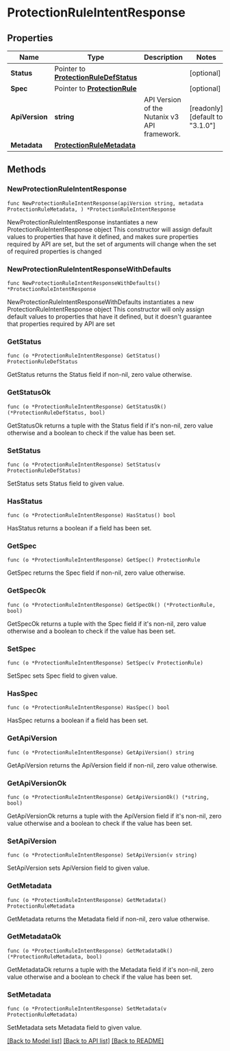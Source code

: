 # ProtectionRuleIntentResponse

## Properties

Name | Type | Description | Notes
------------ | ------------- | ------------- | -------------
**Status** | Pointer to [**ProtectionRuleDefStatus**](ProtectionRuleDefStatus.md) |  | [optional] 
**Spec** | Pointer to [**ProtectionRule**](ProtectionRule.md) |  | [optional] 
**ApiVersion** | **string** | API Version of the Nutanix v3 API framework. | [readonly] [default to "3.1.0"]
**Metadata** | [**ProtectionRuleMetadata**](ProtectionRuleMetadata.md) |  | 

## Methods

### NewProtectionRuleIntentResponse

`func NewProtectionRuleIntentResponse(apiVersion string, metadata ProtectionRuleMetadata, ) *ProtectionRuleIntentResponse`

NewProtectionRuleIntentResponse instantiates a new ProtectionRuleIntentResponse object
This constructor will assign default values to properties that have it defined,
and makes sure properties required by API are set, but the set of arguments
will change when the set of required properties is changed

### NewProtectionRuleIntentResponseWithDefaults

`func NewProtectionRuleIntentResponseWithDefaults() *ProtectionRuleIntentResponse`

NewProtectionRuleIntentResponseWithDefaults instantiates a new ProtectionRuleIntentResponse object
This constructor will only assign default values to properties that have it defined,
but it doesn't guarantee that properties required by API are set

### GetStatus

`func (o *ProtectionRuleIntentResponse) GetStatus() ProtectionRuleDefStatus`

GetStatus returns the Status field if non-nil, zero value otherwise.

### GetStatusOk

`func (o *ProtectionRuleIntentResponse) GetStatusOk() (*ProtectionRuleDefStatus, bool)`

GetStatusOk returns a tuple with the Status field if it's non-nil, zero value otherwise
and a boolean to check if the value has been set.

### SetStatus

`func (o *ProtectionRuleIntentResponse) SetStatus(v ProtectionRuleDefStatus)`

SetStatus sets Status field to given value.

### HasStatus

`func (o *ProtectionRuleIntentResponse) HasStatus() bool`

HasStatus returns a boolean if a field has been set.

### GetSpec

`func (o *ProtectionRuleIntentResponse) GetSpec() ProtectionRule`

GetSpec returns the Spec field if non-nil, zero value otherwise.

### GetSpecOk

`func (o *ProtectionRuleIntentResponse) GetSpecOk() (*ProtectionRule, bool)`

GetSpecOk returns a tuple with the Spec field if it's non-nil, zero value otherwise
and a boolean to check if the value has been set.

### SetSpec

`func (o *ProtectionRuleIntentResponse) SetSpec(v ProtectionRule)`

SetSpec sets Spec field to given value.

### HasSpec

`func (o *ProtectionRuleIntentResponse) HasSpec() bool`

HasSpec returns a boolean if a field has been set.

### GetApiVersion

`func (o *ProtectionRuleIntentResponse) GetApiVersion() string`

GetApiVersion returns the ApiVersion field if non-nil, zero value otherwise.

### GetApiVersionOk

`func (o *ProtectionRuleIntentResponse) GetApiVersionOk() (*string, bool)`

GetApiVersionOk returns a tuple with the ApiVersion field if it's non-nil, zero value otherwise
and a boolean to check if the value has been set.

### SetApiVersion

`func (o *ProtectionRuleIntentResponse) SetApiVersion(v string)`

SetApiVersion sets ApiVersion field to given value.


### GetMetadata

`func (o *ProtectionRuleIntentResponse) GetMetadata() ProtectionRuleMetadata`

GetMetadata returns the Metadata field if non-nil, zero value otherwise.

### GetMetadataOk

`func (o *ProtectionRuleIntentResponse) GetMetadataOk() (*ProtectionRuleMetadata, bool)`

GetMetadataOk returns a tuple with the Metadata field if it's non-nil, zero value otherwise
and a boolean to check if the value has been set.

### SetMetadata

`func (o *ProtectionRuleIntentResponse) SetMetadata(v ProtectionRuleMetadata)`

SetMetadata sets Metadata field to given value.



[[Back to Model list]](../README.md#documentation-for-models) [[Back to API list]](../README.md#documentation-for-api-endpoints) [[Back to README]](../README.md)


